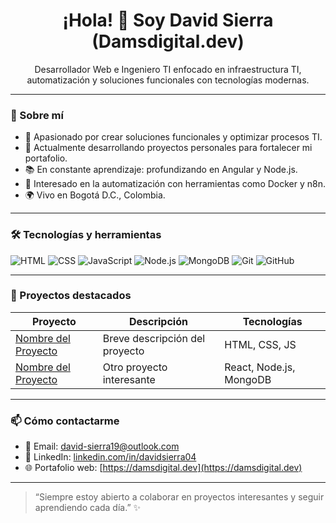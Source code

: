 <h1 align="center">¡Hola! 👋 Soy David Sierra (Damsdigital.dev) </h1>

<p align="center">
  Desarrollador Web e Ingeniero TI enfocado en infraestructura TI, automatización y soluciones funcionales con tecnologías modernas.
</p>

---

### 🚀 Sobre mí

- 🤖 Apasionado por crear soluciones funcionales y optimizar procesos TI.
- 🎯 Actualmente desarrollando proyectos personales para fortalecer mi portafolio.
- 📚 En constante aprendizaje: profundizando en Angular y Node.js.
- 🐳 Interesado en la automatización con herramientas como Docker y n8n.
- 🌍 Vivo en Bogotá D.C., Colombia.

---

### 🛠️ Tecnologías y herramientas

![HTML](https://img.shields.io/badge/-HTML5-E34F26?style=flat&logo=html5&logoColor=white)
![CSS](https://img.shields.io/badge/-CSS3-1572B6?style=flat&logo=css3)
![JavaScript](https://img.shields.io/badge/-JavaScript-F7DF1E?style=flat&logo=javascript&logoColor=black)
![Node.js](https://img.shields.io/badge/-Node.js-339933?style=flat&logo=node.js&logoColor=white)
![MongoDB](https://img.shields.io/badge/-MongoDB-47A248?style=flat&logo=mongodb&logoColor=white)
![Git](https://img.shields.io/badge/-Git-F05032?style=flat&logo=git&logoColor=white)
![GitHub](https://img.shields.io/badge/-GitHub-181717?style=flat&logo=github)

---

### 🧪 Proyectos destacados

| Proyecto | Descripción | Tecnologías |
|----------|-------------|-------------|
| [Nombre del Proyecto](URL) | Breve descripción del proyecto | HTML, CSS, JS |
| [Nombre del Proyecto](URL) | Otro proyecto interesante | React, Node.js, MongoDB |

---

### 📫 Cómo contactarme

- 📧 Email: [david-sierra19@outlook.com](mailto:david-sierra19@outlook.com)
- 💼 LinkedIn: [linkedin.com/in/davidsierra04](https://www.linkedin.com/in/davidsierra04)
- 🌐 Portafolio web: [https://damsdigital.dev](https://damsdigital.dev)

---

> “Siempre estoy abierto a colaborar en proyectos interesantes y seguir aprendiendo cada día.” ✨

